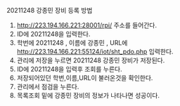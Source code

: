 20211248 강종민 장비 등록 방법
1. http://223.194.166.221:28001/rpi/ 주소를 들어간다.
2. ID에 20211248을 입력한다.
3. 학번에 20211248 , 이름에 강종민 , URL에 http://223.194.166.221:55124/iot/sht_pdo.php 입력한다.
4. 관리에 저장을 누르면 20211248 강종민 장비가 저장된다.
5. ID에 20211248을 입력후 조회를 누른다.
6. 저장되어있던 학번,이름,URL이 불러온것을 확인한다.
7. 관리에서 점검을 누른다.
8. 목록조회 밑에 강종민 장비의 정보가 나타나면 성공이다.
